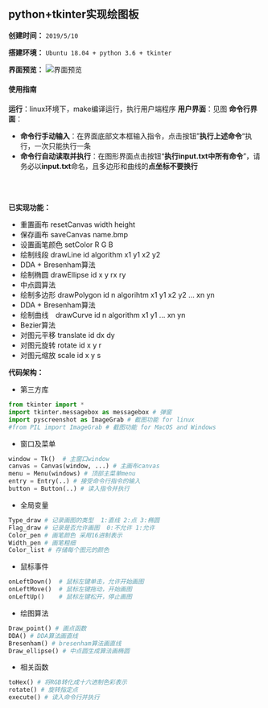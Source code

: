 
## python+tkinter实现绘图板

**创建时间：**
`2019/5/10`

**搭建环境：**
`Ubuntu 18.04 + python 3.6 + tkinter`

**界面预览：**
![界面预览](https://img-blog.csdnimg.cn/2019061122345931.png?x-oss-process=image/watermark,type_ZmFuZ3poZW5naGVpdGk,shadow_10,text_aHR0cHM6Ly9ibG9nLmNzZG4ubmV0L2x1aGFvMTk5ODA5MDk=,size_1,color_FFFFFF,t_70)
#### 使用指南
**运行**：linux环境下，make编译运行，执行用户端程序
**用户界面**：见图
**命令行界面**：
- **命令行手动输入**：在界面底部文本框输入指令，点击按钮”**执行上述命令**“执行，一次只能执行一条
- **命令行自动读取并执行**：在图形界面点击按钮“**执行input.txt中所有命令**”，请务必以**input.txt**命名，且多边形和曲线的**点坐标不要换行**

<br/>
<br/>

**已实现功能：**
- 重置画布 resetCanvas width height
- 保存画布 saveCanvas name.bmp
- 设置画笔颜色 setColor R G B
- 绘制线段 drawLine id algorithm x1 y1 x2 y2
 - DDA + Bresenham算法
- 绘制椭圆 drawEllipse id x y rx ry
 - 中点圆算法
- 绘制多边形 drawPolygon id n algorihtm x1 y1 x2 y2 ... xn yn
 - DDA + Bresenham算法
- 绘制曲线　drawCurve id n algorithm x1 y1 ... xn yn
 - Bezier算法
- 对图元平移 translate id dx dy
- 对图元旋转 rotate id x y r
- 对图元缩放 scale id x y s

**代码架构：**
- 第三方库
```python
from tkinter import *
import tkinter.messagebox as messagebox # 弹窗
import pyscreenshot as ImageGrab # 截图功能 for linux
#from PIL import ImageGrab # 截图功能 for MacOS and Windows
```

- 窗口及菜单
```python
window = Tk()  # 主窗口window
canvas = Canvas(window, ...) # 主画布canvas
menu = Menu(windows) # 顶部主菜单menu
entry = Entry(..) # 接受命令行指令的输入
button = Button(..) # 读入指令并执行
```

- 全局变量
```python
Type_draw # 记录画图的类型  1:直线 2:点 3:椭圆
Flag_draw # 记录是否允许画图  0:不允许 1:允许
Color_pen # 画笔颜色 采用16进制表示
Width_pen # 画笔粗细
Color_list # 存储每个图元的颜色
```
- 鼠标事件
```python
onLeftDown()  # 鼠标左键单击，允许开始画图
onLeftMove()  # 鼠标左键拖动，开始画图
onLeftUp()    # 鼠标左键松开，停止画图
```

- 绘图算法
```python
Draw_point() # 画点函数
DDA() # DDA算法画直线
Bresenham() # bresenham算法画直线
Draw_ellipse() # 中点圆生成算法画椭圆
```

-  相关函数
```python
toHex() # 将RGB转化成十六进制色彩表示
rotate() # 旋转指定点
execute() # 读入命令行并执行
```

